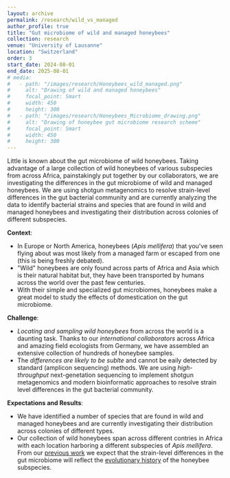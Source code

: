 ```yaml
---
layout: archive
permalink: /research/wild_vs_managed
author_profile: true
title: "Gut microbiome of wild and managed honeybees"
collection: research
venue: "University of Lausanne"
location: "Switzerland"
order: 3
start_date: 2024-08-01
end_date: 2025-08-01
# media:
#   - path: "/images/research/Honeybees_wild_managed.png"
#     alt: "Drawing of wild and managed honeybees"
#     focal_point: Smart
#     width: 450
#     height: 300
#   - path: "/images/research/Honeybees_Microbiome_drawing.png"
#     alt: "Drawing of honeybee gut microbiome research scheme"
#     focal_point: Smart
#     width: 450
#     height: 300
---
```


Little is known about the gut microbiome of wild honeybees. Taking advantage of a large collection of wild honeybees of various subspecies from across Africa, painstakingly put together by our collaborators, we are investigating the differences in the gut microbiome of wild and managed honeybees. We are using shotgun metagenomics to resolve strain-level differences in the gut bacterial community and are currently analyzing the data to identify bacterial strains and species that are found in wild and managed honeybees and investigating their distribution across colonies of different subspecies.

**Context**: 
  * In Europe or North America, honeybees (_Apis mellifera_) that you've seen flying about was most likely from a managed farm or escaped from one (this is being freshly debated). 
  * "Wild" honeybees are only found across parts of Africa and Asia which is their natural habitat but, they have been transported by humans across the world over the past few centuries. 
  * With their simple and specialized gut microbiomes, honeybees make a great model to study the effects of domestication on the gut microbiome.

**Challenge**:
  * _Locating and sampling wild honeybees_ from across the world is a daunting task. Thanks to our _international collaborators_ across Africa and amazing field ecologists from Germany, we have assembled an extensive collection of hundreds of honeybee samples.
  * The _differences are likely to be sublte_ and cannot be eaily detected by standard (amplicon sequencing) methods. We are using _high-throughput_ next-genetation sequencing to implement shotgun metagenomics and modern bioinformatic approaches to resolve strain level differences in the gut bacterial community.

**Expectations and Results**:
  * We have identified a number of species that are found in wild and managed honeybees and are currently investigating their distribution across colonies of different types.
  * Our collection of wild honeybees span across different contries in Africa with each location harboring a different subspecies of _Apis mellifera_. From our [previous work](https://www.biorxiv.org/content/10.1101/2024.09.11.612390v1.full) we expect that the strain-level differences in the gut microbiome will reflect the [evolutionary history](https://www.nature.com/articles/s41598-023-35937-4) of the honeybee subspecies.
